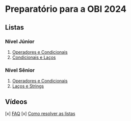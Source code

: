 # Preparatório para a OBI 2024

## Listas

### Nível Júnior

1. [Operadores e Condicionais](https://moj.naquadah.com.br/cgi-bin/contest.sh/ejr_obi_jr_01)
1. [Condicionais e Laços](https://moj.naquadah.com.br/cgi-bin/contest.sh/ejr_obi_jr_02)

### Nível Sênior

1. [Operadores e Condicionais](https://moj.naquadah.com.br/cgi-bin/contest.sh/ejr_obi_ns_01)
2. [Laços e Strings](https://moj.naquadah.com.br/cgi-bin/contest.sh/ejr_obi_ns_02)

## Vídeos

[x] [FAQ](https://youtu.be/o25mAj1IZ0w)
[x] [Como resolver as listas](https://youtu.be/4lQXGU7cPs4)
